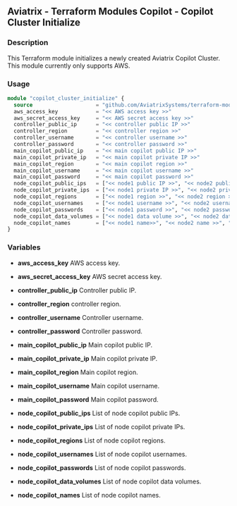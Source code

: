 ## Aviatrix - Terraform Modules Copilot - Copilot Cluster Initialize

### Description

This Terraform module initializes a newly created Aviatrix Copilot Cluster. This module currently only supports AWS.

### Usage

``` terraform
module "copilot_cluster_initialize" {
  source                    = "github.com/AviatrixSystems/terraform-module-copilot.git//copilot_cluster_initialize"
  aws_access_key            = "<< AWS access key >>"
  aws_secret_access_key     = "<< AWS secret access key >>"
  controller_public_ip      = "<< controller public IP >>"
  controller_region         = "<< controller region >>"
  controller_username       = "<< controller username >>"
  controller_password       = "<< controller password >>"
  main_copilot_public_ip    = "<< main copilot public IP >>"
  main_copilot_private_ip   = "<< main copilot private IP >>"
  main_copilot_region       = "<< main copilot region >>"
  main_copilot_username     = "<< main copilot username >>"
  main_copilot_password     = "<< main copilot password >>"
  node_copilot_public_ips   = ["<< node1 public IP >>", "<< node2 public IP >>", "<< node3 public IP >>", ...]
  node_copilot_private_ips  = ["<< node1 private IP >>", "<< node2 private IP >>", "<< node3 private IP >>", ...]
  node_copilot_regions      = ["<< node1 region >>", "<< node2 region >>", "<< node3 region >>", ...]
  node_copilot_usernames    = ["<< node1 username >>", "<< node2 username >>", "<< node3 username >>", ...]
  node_copilot_passwords    = ["<< node1 password >>", "<< node2 password >>", "<< node3 password >>", ...]
  node_copilot_data_volumes = ["<< node1 data volume >>", "<< node2 data volume >>", "<< node3 data volume >>", ...]
  node_copilot_names        = ["<< node1 name>>", "<< node2 name >>", "<< node3 name >>", ...]
}
```

### Variables

- **aws_access_key** 
  AWS access key.

- **aws_secret_access_key**
  AWS secret access key.

- **controller_public_ip**
  Controller public IP.

- **controller_region**
  controller region.

- **controller_username**
  Controller username.

- **controller_password**
  Controller password.

- **main_copilot_public_ip**
  Main copilot public IP.

- **main_copilot_private_ip**
  Main copilot private IP.

- **main_copilot_region**
  Main copilot region.

- **main_copilot_username**
  Main copilot username.

- **main_copilot_password**
  Main copilot password.

- **node_copilot_public_ips**
  List of node copilot public IPs.

- **node_copilot_private_ips**
  List of node copilot private IPs.

- **node_copilot_regions**
  List of node copilot regions.

- **node_copilot_usernames**
  List of node copilot usernames.

- **node_copilot_passwords**
  List of node copilot passwords.

- **node_copilot_data_volumes**
  List of node copilot data volumes.

- **node_copilot_names**
  List of node copilot names.

